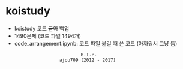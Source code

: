 # koistudy
- koistudy 코드 ~~굳이~~ 백업
- 1490문제 (코드 파일 1494개)
- code_arrangement.ipynb: 코드 파일 옮길 때 쓴 코드 (아까워서 그냥 둠)
```
							R.I.P. 
					ajou709 (2012 - 2017)
```